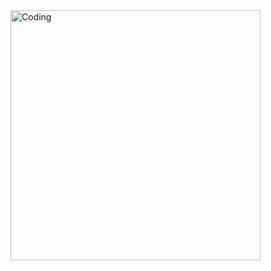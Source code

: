 <img align="right" alt="Coding" width="400" src="https://media.tenor.com/rePDfDWO3XoAAAAd/hacking.gif">
<Error>
<link type="text/css" rel="stylesheet" id="dark-mode-custom-link"/>
<link type="text/css" rel="stylesheet" id="dark-mode-general-link"/>
<style lang="en" type="text/css" id="dark-mode-custom-style"/>
<style lang="en" type="text/css" id="dark-mode-native-style"/>
<style lang="en" type="text/css" id="dark-mode-native-sheet"/>
<Code>AccessDenied</Code>
<Message>Access Denied</Message>
<RequestId>HB913H54M4YXX2EM</RequestId>
<HostId>UM/NFktoolcsy/zBG9jNWoQWf50D/4mEXjgBpVfKzfWP4hVywSIhyYTxu4ahe9kW7LQZFatzj3shws2F8GbfXkFT4Bb7EoLiOY/5r3EK5nQ=</HostId>
</Error>



